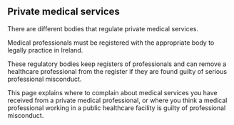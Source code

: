 ##  Private medical services

There are different bodies that regulate private medical services.

Medical professionals must be registered with the appropriate body to legally
practice in Ireland.

These regulatory bodies keep registers of professionals and can remove a
healthcare professional from the register if they are found guilty of serious
professional misconduct.

This page explains where to complain about medical services you have received
from a private medical professional, or where you think a medical professional
working in a public healthcare facility is guilty of professional misconduct.
